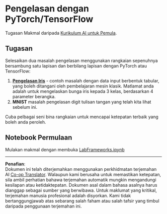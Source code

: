 <!--
CO_OP_TRANSLATOR_METADATA:
{
  "original_hash": "e452d897efb9a89700f41021834cf6e5",
  "translation_date": "2025-08-29T11:56:06+00:00",
  "source_file": "lessons/3-NeuralNetworks/05-Frameworks/lab/README.md",
  "language_code": "ms"
}
-->
# Pengelasan dengan PyTorch/TensorFlow

Tugasan Makmal daripada [Kurikulum AI untuk Pemula](https://github.com/microsoft/ai-for-beginners).

## Tugasan

Selesaikan dua masalah pengelasan menggunakan rangkaian sepenuhnya bersambung satu lapisan dan berbilang lapisan dengan PyTorch atau TensorFlow:

1. **[Pengelasan Iris](https://en.wikipedia.org/wiki/Iris_flower_data_set)** - contoh masalah dengan data input berbentuk tabular, yang boleh ditangani oleh pembelajaran mesin klasik. Matlamat anda adalah untuk mengelaskan bunga iris kepada 3 kelas, berdasarkan 4 parameter berangka.
1. **MNIST** masalah pengelasan digit tulisan tangan yang telah kita lihat sebelum ini.

Cuba pelbagai seni bina rangkaian untuk mencapai ketepatan terbaik yang boleh anda peroleh.

## Notebook Permulaan

Mulakan makmal dengan membuka [LabFrameworks.ipynb](LabFrameworks.ipynb)

---

**Penafian**:  
Dokumen ini telah diterjemahkan menggunakan perkhidmatan terjemahan AI [Co-op Translator](https://github.com/Azure/co-op-translator). Walaupun kami berusaha untuk memastikan ketepatan, sila ambil perhatian bahawa terjemahan automatik mungkin mengandungi kesilapan atau ketidaktepatan. Dokumen asal dalam bahasa asalnya harus dianggap sebagai sumber yang berwibawa. Untuk maklumat yang kritikal, terjemahan manusia profesional adalah disyorkan. Kami tidak bertanggungjawab atas sebarang salah faham atau salah tafsir yang timbul daripada penggunaan terjemahan ini.